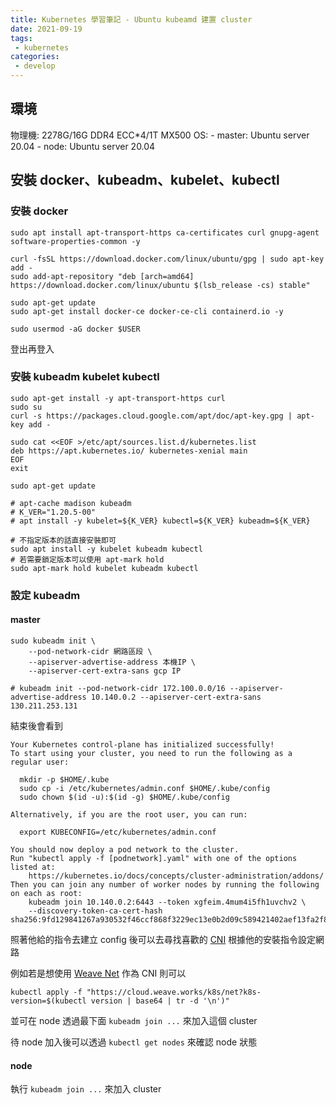 ```yaml
---
title: Kubernetes 學習筆記 - Ubuntu kubeamd 建置 cluster
date: 2021-09-19
tags:
 - kubernetes
categories:
 - develop
---
```


## 環境

物理機: 2278G/16G DDR4 ECC*4/1T MX500
OS:
    - master: Ubuntu server 20.04
    - node: Ubuntu server 20.04

## 安裝 docker、kubeadm、kubelet、kubectl

### 安裝 docker
```shell
sudo apt install apt-transport-https ca-certificates curl gnupg-agent software-properties-common -y 

curl -fsSL https://download.docker.com/linux/ubuntu/gpg | sudo apt-key add -
sudo add-apt-repository "deb [arch=amd64] https://download.docker.com/linux/ubuntu $(lsb_release -cs) stable" 

sudo apt-get update
sudo apt-get install docker-ce docker-ce-cli containerd.io -y

sudo usermod -aG docker $USER
```

登出再登入

### 安裝 kubeadm kubelet kubectl 
```shell
sudo apt-get install -y apt-transport-https curl
sudo su
curl -s https://packages.cloud.google.com/apt/doc/apt-key.gpg | apt-key add -

sudo cat <<EOF >/etc/apt/sources.list.d/kubernetes.list
deb https://apt.kubernetes.io/ kubernetes-xenial main
EOF
exit

sudo apt-get update

# apt-cache madison kubeadm
# K_VER="1.20.5-00"
# apt install -y kubelet=${K_VER} kubectl=${K_VER} kubeadm=${K_VER}

# 不指定版本的話直接安裝即可
sudo apt install -y kubelet kubeadm kubectl
# 若需要鎖定版本可以使用 apt-mark hold
sudo apt-mark hold kubelet kubeadm kubectl
```

### 設定 kubeadm

####  master
```shell
sudo kubeadm init \ 
    --pod-network-cidr 網路區段 \ 
    --apiserver-advertise-address 本機IP \ 
    --apiserver-cert-extra-sans gcp IP
    
# kubeadm init --pod-network-cidr 172.100.0.0/16 --apiserver-advertise-address 10.140.0.2 --apiserver-cert-extra-sans 130.211.253.131
```

結束後會看到

```shell
Your Kubernetes control-plane has initialized successfully!
To start using your cluster, you need to run the following as a regular user:

  mkdir -p $HOME/.kube
  sudo cp -i /etc/kubernetes/admin.conf $HOME/.kube/config
  sudo chown $(id -u):$(id -g) $HOME/.kube/config
  
Alternatively, if you are the root user, you can run: 

  export KUBECONFIG=/etc/kubernetes/admin.conf

You should now deploy a pod network to the cluster.
Run "kubectl apply -f [podnetwork].yaml" with one of the options listed at:
    https://kubernetes.io/docs/concepts/cluster-administration/addons/
Then you can join any number of worker nodes by running the following on each as root:
    kubeadm join 10.140.0.2:6443 --token xgfeim.4mum4i5fh1uvchv2 \
    --discovery-token-ca-cert-hash sha256:9fd129841267a930532f46ccf868f3229ec13e0b2d09c589421402aef13fa2f8
```

照著他給的指令去建立 config 後可以去尋找喜歡的 [CNI](https://kubernetes.io/docs/concepts/cluster-administration/addons/#networking-and-network-policy) 根據他的安裝指令設定網路

例如若是想使用 [Weave Net](https://www.weave.works/docs/net/latest/kubernetes/kube-addon/) 作為 CNI 則可以
```shell
kubectl apply -f "https://cloud.weave.works/k8s/net?k8s-version=$(kubectl version | base64 | tr -d '\n')"
```

並可在 node 透過最下面 `kubeadm join ...` 來加入這個 cluster

待 node 加入後可以透過 `kubectl get nodes` 來確認 node 狀態

#### node

執行 `kubeadm join ...` 來加入 cluster